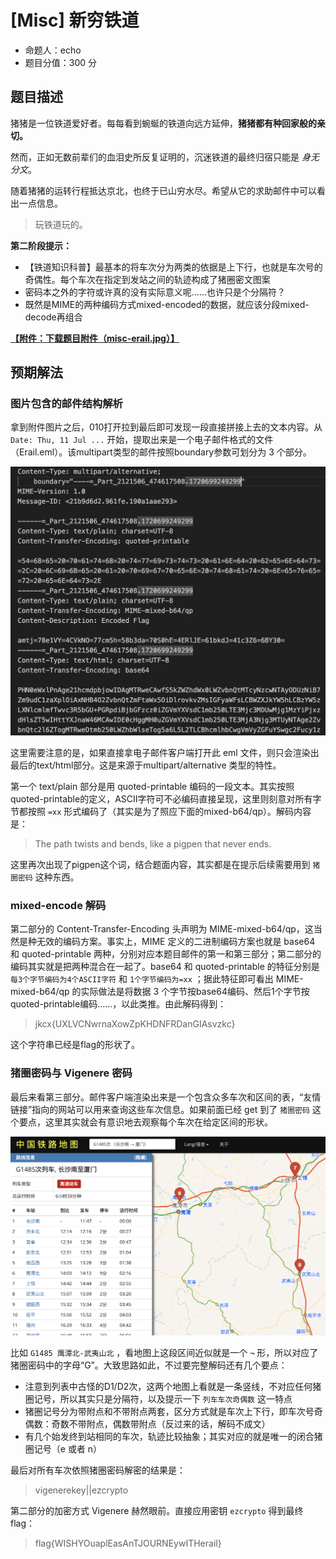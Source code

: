 # [Misc] 新穷铁道

- 命题人：echo
- 题目分值：300 分

## 题目描述

<p>猪猪是一位铁道爱好者。每每看到蜿蜒的铁道向远方延伸，<strong>猪猪都有种回家般的亲切。</strong></p>
<p>然而，正如无数前辈们的血泪史所反复证明的，沉迷铁道的最终归宿只能是 <em>身无分文</em>。</p>
<p>随着猪猪的运转行程抵达京北，也终于已山穷水尽。希望从它的求助邮件中可以看出一点信息。</p>
<blockquote>
<p>玩铁道玩的。</p>
</blockquote>
<div class="well">
<p><strong>第二阶段提示：</strong></p>
<ul>
<li>【铁道知识科普】最基本的将车次分为两类的依据是上下行，也就是车次号的奇偶性。每个车次在指定到发站之间的轨迹构成了猪圈密文图案</li>
<li>密码本之外的字符或许真的没有实际意义呢……也许只是个分隔符？</li>
<li>既然是MIME的两种编码方式mixed-encoded的数据，就应该分段mixed-decode再组合</li>
</ul>
</div>

**[【附件：下载题目附件（misc-erail.jpg）】](attachment/misc-erail.jpg)**

## 预期解法

### 图片包含的邮件结构解析

拿到附件图片之后，010打开拉到最后即可发现一段直接拼接上去的文本内容。从`Date: Thu, 11 Jul ...` 开始，提取出来是一个电子邮件格式的文件（Erail.eml）。该multipart类型的邮件按照boundary参数可划分为 3 个部分。

![image-20241020090337886](README.assets/image-20241020090337886.png)

这里需要注意的是，如果直接拿电子邮件客户端打开此 eml 文件，则只会渲染出最后的text/html部分。这是来源于multipart/alternative 类型的特性。

第一个 text/plain 部分是用 quoted-printable 编码的一段文本。其实按照quoted-printable的定义，ASCII字符可不必编码直接呈现，这里则刻意对所有字节都按照 `=xx` 形式编码了（其实是为了照应下面的mixed-b64/qp）。解码内容是：

> The path twists and bends, like a pigpen that never ends.

这里再次出现了pigpen这个词，结合题面内容，其实都是在提示后续需要用到 `猪圈密码` 这种东西。

### mixed-encode 解码

第二部分的 Content-Transfer-Encoding 头声明为 MIME-mixed-b64/qp，这当然是种无效的编码方案。事实上，MIME 定义的二进制编码方案也就是 base64 和 quoted-printable 两种，分别对应本题目邮件的第一和第三部分；第二部分的编码其实就是把两种混合在一起了。base64 和 quoted-printable 的特征分别是 `每3个字节编码为4个ASCII字符` 和 `1个字节编码为=xx` ；据此特征即可看出 MIME-mixed-b64/qp 的实际做法是将数据 3 个字节按base64编码、然后1个字节按quoted-printable编码……，以此类推。由此解码得到：

> jkcx{UXLVCNwrnaXowZpKHDNFRDanGIAsvzkc}

这个字符串已经是flag的形状了。

### 猪圈密码与 Vigenere 密码

最后来看第三部分。邮件客户端渲染出来是一个包含众多车次和区间的表，“友情链接”指向的网站可以用来查询这些车次信息。如果前面已经 get 到了 `猪圈密码` 这个要点，这里其实就会有意识地去观察每个车次在给定区间的形状。

![image-20241020092151472](README.assets/image-20241020092151472.png)

比如 `G1485 鹰潭北-武夷山北` ，看地图上这段区间近似就是一个 `¬` 形，所以对应了猪圈密码中的字母“G”。大致思路如此，不过要完整解码还有几个要点：

* 注意到列表中古怪的D1/D2次，这两个地图上看就是一条竖线，不对应任何猪圈记号，所以其实只是分隔符，以及提示一下 `列车车次奇偶数` 这一特点
* 猪圈记号分为带附点和不带附点两套，区分方式就是车次上下行，即车次号奇偶数：奇数不带附点，偶数带附点（反过来的话，解码不成文）
* 有几个始发终到站相同的车次，轨迹比较抽象；其实对应的就是唯一的闭合猪圈记号（e 或者 n）

最后对所有车次依照猪圈密码解密的结果是：

> vigenerekey||ezcrypto

第二部分的加密方式 Vigenere 赫然眼前。直接应用密钥 `ezcrypto` 得到最终flag：

> flag{WISHYOuaplEasAnTJOURNEywITHerail}

